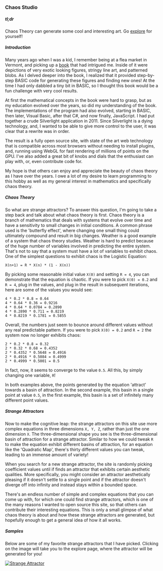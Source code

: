 ### Chaos Studio

##### tl;dr
Chaos Theory can generate some cool and interesting art. Go [explore](/#/explore) for yourself!

##### Introduction
Many years ago when I was a kid, I remember being at a flea market in Vermont, and picking up a 
[book](http://sprott.physics.wisc.edu/sa.htm) that had intrigued me.  Inside of it were 
depictions of very exotic looking figures, stringy line art, and patterned blobs.  As I delved 
deeper into the book, I realized that it provided step-by-step BASIC code for generating these 
figures and finding new ones!  At the time I had only dabbled a tiny bit in BASIC, so I thought 
this book would be a fun challenge with very cool results.

At first the mathematical concepts in the book were hard to grasp, but as my education evolved 
over the years, so did my understanding of the book.  The implementations of the program had 
also evolved, starting in BASIC, then later, Visual Basic, after that C#, and now finally, 
JavaScript.  I had put together a crude Silverlight application in 2011. Since Silverlight is 
a dying technology, and, I wanted to be able to give more control to the user, it was clear 
that a rewrite was in order.


The result is a fully open source site, with state of the art web technology that is compatible 
across most browsers without needing to install plugins, and, running using WebGL for fast 
rendering of millions of points on the GPU.  I've also added a great bit of knobs and dials that 
the enthusiast can play with, or, even contribute code for.


My hope is that others can enjoy and appreciate the beauty of chaos theory as I have over the 
years.  I owe a lot of my desire to learn programming to this hobby as well as my general interest 
in mathematics and specifically chaos theory. 

##### Chaos Theory
So what are strange attractors?  To answer this question, I'm going to take a step back and talk
about what chaos theory is first.  Chaos theory is a branch of mathematics that deals with
systems that evolve over time and have a sensitivity to small changes in initial conditions.
A common phrase used is the 'butterfly effect', where changing one small thing could ultimately
compound and result in big changes.  Weather is a good example of a system that chaos theory
studies.  Weather is hard to predict because of the huge number of variables involved in
predicting the entire system.  That's not to say that a system must have a lot of variables
to exhibit chaos.  One of the simplest questions to exhibit chaos is the Logistic Equation:

```
X(n+1) = R * X(n) * (1 - X(n))
```

By picking some reasonable initial value `X(0)` and setting `R = 4`, you can demonstrate that
the equation is chaotic.  If you were to pick `X(0) = 0.2` and `R = 4`, plug in the values,
and plug in the result in subsequent iterations, here are some of the values you would see:

```
4 * 0.2 * 0.8 = 0.64
4 * 0.64 * 0.36 = 0.9216
4 * 0.64 * 0.0784 = 0.2890
4 * 0.2890 * 0.711 = 0.8219
4 * 0.8219 * 0.1781 = 0.5855
```

Overall, the numbers just seem to bounce around different values without any real predictable
pattern. If you were to pick `X(0) = 0.2` and `R = 2` the system now no longer exhibits chaos:

```
2 * 0.2 * 0.8 = 0.32
2 * 0.32 * 0.68 = 0.4352
2 * 0.4352 * 0.5648 = 0.4916
2 * 0.4916 * 0.5084 = 0.4999
2 * 0.4999 * 0.5001 = 0.5
```

In fact, now, it seems to converge to the value `0.5`.  All this, by simply changing one
variable, `R`!

In both examples above, the points generated by the equation 'attract' towards a basin of
attraction.  In the second example, this basin in a single point at value `0.5`, in the first
example, this basin is a set of infinitely many different point values.

##### Strange Attractors
Now to make the cognitive leap: the strange attractors on this site use more complex equations
in three dimensions `X, Y, Z`, rather than just the one dimension `X`.  The three-dimensional
shape you see is the three-dimensional basin of attraction for a strange attractor.  Similar to
how we could tweak `R` to make the equation exhibit different basins of attraction, for an
equation like the 'Quadratic Map', there's thirty different values you can tweak, leading to an
immense amount of variety!

When you search for a new strange attractor, the site is randomly picking coefficient values
until if finds an attractor that exhibits certain aesthetic qualities.  More specifically, you
might consider an attractor aesthetically pleasing if it doesn't settle to a single point and
if the attractor doesn't diverge off into infinity and instead stays within a bounded space.

There's an endless number of simple and complex equations that you can come up with, for which
one could find strange attractors, which is one of the many reasons I wanted to open source this
site, so that others can contribute their interesting equations.  This is only a small glimpse of
what chaos theory is about and how these strange attractors are generated, but hopefully enough
to get a general idea of how it all works.

##### Samples
Below are some of my favorite strange attractors that I have picked.  Clicking on the image will
take you to the explore page, where the attractor will be generated for you!

[![Strange Attractor](text)](/#/explore)
